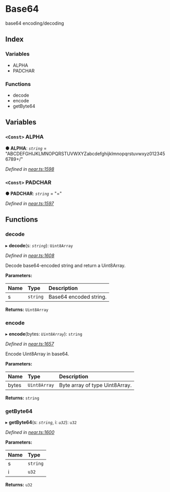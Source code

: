 # Base64

base64 encoding/decoding

## Index

### Variables

* ALPHA
* PADCHAR

### Functions

* decode
* encode
* getByte64

## Variables

### `<Const>` ALPHA

**● ALPHA**: _`string`_ = "ABCDEFGHIJKLMNOPQRSTUVWXYZabcdefghijklmnopqrstuvwxyz0123456789+/"

_Defined in_ [_near.ts:1598_](https://github.com/nearprotocol/near-runtime-ts/blob/a2daf13/near.ts#L1598)

### `<Const>` PADCHAR <a id="padchar"></a>

**● PADCHAR**: _`string`_ = "="

_Defined in_ [_near.ts:1597_](https://github.com/nearprotocol/near-runtime-ts/blob/a2daf13/near.ts#L1597)

## Functions

### decode <a id="decode"></a>

▸ **decode**\(s: _`string`_\): `Uint8Array`

_Defined in_ [_near.ts:1608_](https://github.com/nearprotocol/near-runtime-ts/blob/a2daf13/near.ts#L1608)

Decode base64-encoded string and return a Uint8Array.

**Parameters:**

| Name | Type | Description |
| :--- | :--- | :--- |
| s | `string` | Base64 encoded string. |

**Returns:** `Uint8Array`

### encode <a id="encode"></a>

▸ **encode**\(bytes: _`Uint8Array`_\): `string`

_Defined in_ [_near.ts:1657_](https://github.com/nearprotocol/near-runtime-ts/blob/a2daf13/near.ts#L1657)

Encode Uint8Array in base64.

**Parameters:**

| Name | Type | Description |
| :--- | :--- | :--- |
| bytes | `Uint8Array` | Byte array of type Uint8Array. |

**Returns:** `string`

### getByte64 <a id="getbyte64"></a>

▸ **getByte64**\(s: _`string`_, i: _`u32`_\): `u32`

_Defined in_ [_near.ts:1600_](https://github.com/nearprotocol/near-runtime-ts/blob/a2daf13/near.ts#L1600)

**Parameters:**

| Name | Type |
| :--- | :--- |
| s | `string` |
| i | `u32` |

**Returns:** `u32`

